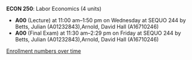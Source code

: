 **ECON 250**: Labor Economics (4 units)

- **A00** (Lecture) at 11:00 am–1:50 pm on Wednesday at SEQUO 244 by Betts, Julian (A01232843),Arnold, David Hall (A16710246)
- **A00** (Final Exam) at 11:30 am–2:29 pm on Friday at SEQUO 244 by Betts, Julian (A01232843),Arnold, David Hall (A16710246)

[Enrollment numbers over time](./ECON250.tsv)
